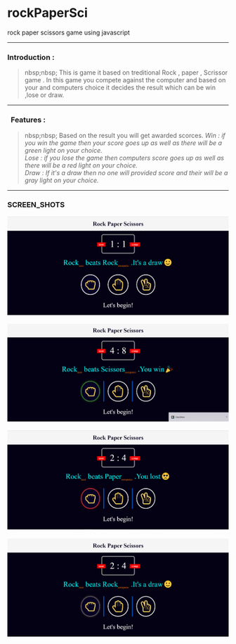 # rockPaperSci
 rock paper scissors game using javascript
 
 ----
 
 ### Introduction :
>nbsp;nbsp; This is game it based on treditional Rock , paper , Scrissor game . In this game you compete against the computer and based on your and computers choice it decides the result which can be win ,lose or draw.

----

### &nbsp; Features :
>nbsp;nbsp; Based on the result you will get awarded scorces.
<i>Win : if you win the game then your score goes up as well as there will be a green light on your choice.<br/>
Lose : if you lose the game then computers score goes up as well as there will be a red light on your choice.<br/>
Draw : If it's a draw then no one will provided score and their will be a gray light on your choice.</i>

----

### SCREEN_SHOTS
![starts](https://github.com/snippy066/rockPaperSci/blob/main/images/2021-07-13%20(1).png) &nbsp;
![Win](https://github.com/snippy066/rockPaperSci/blob/main/images/2021-07-13%20(17).png) &nbsp;
![lose](https://github.com/snippy066/rockPaperSci/blob/main/images/2021-07-13%20(10).png) &nbsp;
![draw](https://github.com/snippy066/rockPaperSci/blob/main/images/2021-07-13%20(11).png) &nbsp;



